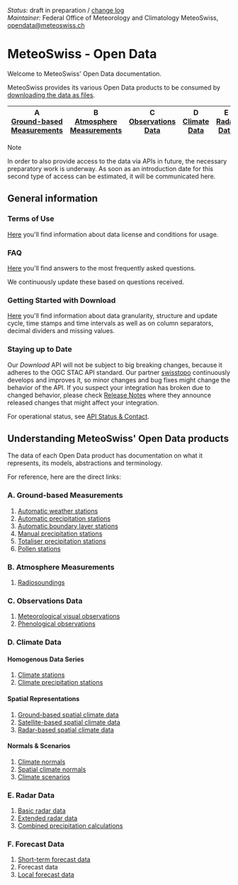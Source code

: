 *Status:* draft in preparation / [change log](https://github.com/MeteoSwiss/opendata/commits/main) <br>
*Maintainer:* Federal Office of Meteorology and Climatology MeteoSwiss, [opendata@meteoswiss.ch](mailto:opendata@meteoswiss.ch)

<!-- [![GitHub commit](https://img.shields.io/github/last-commit/MeteoSwiss/opendata)](https://github.com/MeteoSwiss/opendata/commits/master) -->

<!-- [Auf Deutschj](#meteoschweiz-open-data) | [En français](#meteosuisse-open-data) | [In italiano](#meteosvizzera-open-data) -->

# MeteoSwiss - Open Data
Welcome to MeteoSwiss' Open Data documentation.

MeteoSwiss provides its various Open Data products to be consumed by [downloading the data as files](https://github.com/MeteoSwiss/opendata/tree/main?tab=readme-ov-file#getting-started-with-download). 

| A <br> [Ground-based Measurements](https://github.com/MeteoSwiss/opendata/tree/main?tab=readme-ov-file#a-ground-based-measurements) | B <br> [Atmosphere Measurements](https://github.com/MeteoSwiss/opendata/tree/main?tab=readme-ov-file#b-atmosphere-measurements) | C <br> [Observations Data](https://github.com/MeteoSwiss/opendata/tree/main?tab=readme-ov-file#c-observations-data) | D <br> [Climate Data](https://github.com/MeteoSwiss/opendata/tree/main?tab=readme-ov-file#d-climate-data) | E <br> [Radar Data](https://github.com/MeteoSwiss/opendata/tree/main?tab=readme-ov-file#e-radar-data) | F <br> [Forecast Data](https://github.com/MeteoSwiss/opendata/tree/main?tab=readme-ov-file#f-forecast-data) |
|-----|-----|-----|-----|-----|-----|

> [!NOTE]
> In order to also provide access to the data via APIs in future, the necessary preparatory work is underway. As soon as an introduction date for this second type of access can be estimated, it will be communicated here.

## General information

### Terms of Use
[Here](...) you'll find information about data license and conditions for usage.

<!-- cf. https://opendatadocs.dmi.govcloud.dk/Terms_of_Use -->

### FAQ
[Here](https://github.com/MeteoSwiss/opendata-faq/blob/main/README.md) you'll find answers to the most frequently asked questions. 

We continuously update these based on questions received.

### Getting Started with Download
[Here](https://github.com/MeteoSwiss/opendata-download/blob/main/README.md) you'll find information about data granularity, structure and update cycle, time stamps and time intervals as well as on column separators, decimal dividers and missing values.

<!-- cf. https://opendatadocs.dmi.govcloud.dk/en/Download --> 

### Staying up to Date
Our *Download* API will not be subject to big breaking changes, because it adheres to the OGC STAC API standard. Our partner [swisstopo](..) continuously develops and improves it, so minor changes and bug fixes might change the behavior of the API. If you suspect your integration has broken due to changed behavior, please check [Release Notes](..) where they announce released changes that might affect your integration.

For operational status, see [API Status & Contact](..).

## Understanding MeteoSwiss' Open Data products
The data of each Open Data product has documentation on what it represents, its models, abstractions and terminology. <!-- These can be found under Data in the left menu. --> 

For reference, here are the direct links:

### A. Ground-based Measurements
1. [Automatic weather stations](https://github.com/MeteoSwiss/opendata-ground-based-measurements/blob/main/README.md#1-automatic-weather-stations)
2. [Automatic precipitation stations](#...)
3. [Automatic boundary layer stations](#...)
4. [Manual precipitation stations](#...)
5. [Totaliser precipitation stations](#...)
6. [Pollen stations](#...)

### B. Atmosphere Measurements
1. [Radiosoundings](https://github.com/MeteoSwiss/opendata-atmosphere-measurements/blob/main/README.md#1-radiosoundings)

### C. Observations Data
1. [Meteorological visual observations](https://github.com/MeteoSwiss/ogd-obs/tree/main?tab=readme-ov-file#readme)
2. [Phenological observations](https://github.com/MeteoSwiss/ogd-phenology/tree/main?tab=readme-ov-file#readme)

### D. Climate Data
#### Homogenous Data Series
1. [Climate stations](https://github.com/MeteoSwiss/ogd-nbcn/tree/main?tab=readme-ov-file#readme)
2. [Climate precipitation stations](https://github.com/MeteoSwiss/ogd-nbcn-precip/tree/main?tab=readme-ov-file#readme)
#### Spatial Representations
1. [Ground-based spatial climate data](https://github.com/MeteoSwiss/ogd-surface-derived-grid/tree/main?tab=readme-ov-file#readme)
2. [Satellite-based spatial climate data](https://github.com/MeteoSwiss/ogd-satellite-derived-grid/tree/main?tab=readme-ov-file#readme)
3. [Radar-based spatial climate data](https://github.com/MeteoSwiss/ogd-radar-derived-grid/tree/main?tab=readme-ov-file#readme)
#### Normals & Scenarios
1. [Climate normals](https://github.com/MeteoSwiss/ogd-climate-normals/tree/main?tab=readme-ov-file#readme)
2. [Spatial climate normals](https://github.com/MeteoSwiss/ogd-climate-normals-grid/tree/main?tab=readme-ov-file#readme)
3. [Climate scenarios](https://github.com/MeteoSwiss/ogd-climate-scenarios/tree/main?tab=readme-ov-file#readme)

### E. Radar Data
1. [Basic radar data](https://github.com/MeteoSwiss/ogd-basic-radar/tree/main?tab=readme-ov-file#readme)
2. [Extended radar data](https://github.com/MeteoSwiss/ogd-advanced-radar/tree/main?tab=readme-ov-file#readme)
3. [Combined precipitation calculations](https://github.com/MeteoSwiss/ogd-combiprecip/tree/main?tab=readme-ov-file#readme)

### F. Forecast Data
1. [Short-term forecast data](https://github.com/MeteoSwiss/ogd-nowcasting/tree/main?tab=readme-ov-file#readme)
2. Forecast data
3. [Local forecast data](https://github.com/MeteoSwiss/ogd-local-forecasting/tree/main?tab=readme-ov-file#readme)
